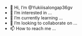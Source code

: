 - 👋 Hi, I’m @Yukiiisalongap36gv
- 👀 I’m interested in ...
- 🌱 I’m currently learning ...
- 💞️ I’m looking to collaborate on ...
- 📫 How to reach me ...

<!---
Yukiiisalongap36gv/Yukiiisalongap36gv is a ✨ special ✨ repository because its `README.md` (this file) appears on your GitHub profile.
You can click the Preview link to take a look at your changes.
--->
